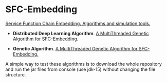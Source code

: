 # SFC-Embedding

[Service Function Chain Embedding. Algorithms and simulation tools.](https://rodispantelis.github.io/SFC-Embedding/)

* **Distributed Deep Learning Algorithm**. [A MultiThreaded Genetic Algorithm for SFC-Embedding.](https://github.com/rodispantelis/SFC-Embedding/tree/main/Distributed-DeepLearning)

* **Genetic Algorithm**. [A MultiThreaded Genetic Algorithm for SFC-Embedding.](https://github.com/rodispantelis/SFC-Embedding/tree/main/Genetic_Algorithm/)

A simple way to test these algorithms is to download the whole repository and run the jar files from console (use jdk-15) without changing the file structure.
